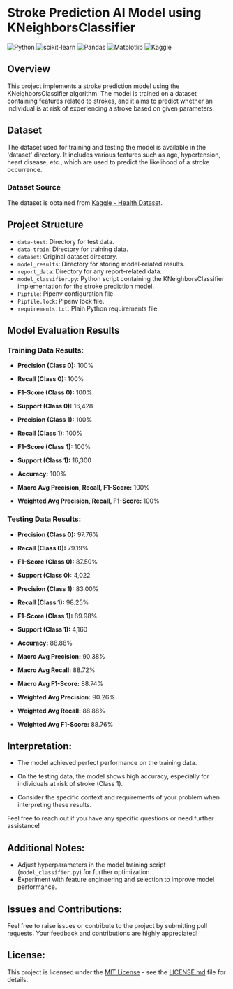 # Stroke Prediction AI Model using KNeighborsClassifier
![Python](https://img.shields.io/badge/python-3670A0?style=for-the-badge&logo=python&logoColor=ffdd54) ![scikit-learn](https://img.shields.io/badge/scikit--learn-%23F7931E.svg?style=for-the-badge&logo=scikit-learn&logoColor=white) ![Pandas](https://img.shields.io/badge/pandas-%23150458.svg?style=for-the-badge&logo=pandas&logoColor=white) ![Matplotlib](https://img.shields.io/badge/Matplotlib-%23ffffff.svg?style=for-the-badge&logo=Matplotlib&logoColor=black) ![Kaggle](https://img.shields.io/badge/Kaggle-035a7d?style=for-the-badge&logo=kaggle&logoColor=white)

## Overview

This project implements a stroke prediction model using the KNeighborsClassifier algorithm. The model is trained on a dataset containing features related to strokes, and it aims to predict whether an individual is at risk of experiencing a stroke based on given parameters.

## Dataset

The dataset used for training and testing the model is available in the 'dataset' directory. It includes various features such as age, hypertension, heart disease, etc., which are used to predict the likelihood of a stroke occurrence.

### Dataset Source

The dataset is obtained from [Kaggle - Health Dataset](https://www.kaggle.com/datasets/prosperchuks/health-dataset).

## Project Structure

- `data-test`: Directory for test data.
- `data-train`: Directory for training data.
- `dataset`: Original dataset directory.
- `model_results`: Directory for storing model-related results.
- `report_data`: Directory for any report-related data.
- `model_classifier.py`: Python script containing the KNeighborsClassifier implementation for the stroke prediction model.
- `Pipfile`: Pipenv configuration file.
- `Pipfile.lock`: Pipenv lock file.
- `requirements.txt`: Plain Python requirements file.

## Model Evaluation Results

### Training Data Results:

- **Precision (Class 0):** 100%
- **Recall (Class 0):** 100%
- **F1-Score (Class 0):** 100%
- **Support (Class 0):** 16,428

- **Precision (Class 1):** 100%
- **Recall (Class 1):** 100%
- **F1-Score (Class 1):** 100%
- **Support (Class 1):** 16,300

- **Accuracy:** 100%
- **Macro Avg Precision, Recall, F1-Score:** 100%
- **Weighted Avg Precision, Recall, F1-Score:** 100%

### Testing Data Results:

- **Precision (Class 0):** 97.76%
- **Recall (Class 0):** 79.19%
- **F1-Score (Class 0):** 87.50%
- **Support (Class 0):** 4,022

- **Precision (Class 1):** 83.00%
- **Recall (Class 1):** 98.25%
- **F1-Score (Class 1):** 89.98%
- **Support (Class 1):** 4,160

- **Accuracy:** 88.88%
- **Macro Avg Precision:** 90.38%
- **Macro Avg Recall:** 88.72%
- **Macro Avg F1-Score:** 88.74%

- **Weighted Avg Precision:** 90.26%
- **Weighted Avg Recall:** 88.88%
- **Weighted Avg F1-Score:** 88.76%

## Interpretation:

- The model achieved perfect performance on the training data.

- On the testing data, the model shows high accuracy, especially for individuals at risk of stroke (Class 1).

- Consider the specific context and requirements of your problem when interpreting these results.

Feel free to reach out if you have any specific questions or need further assistance!

## Additional Notes:

- Adjust hyperparameters in the model training script (`model_classifier.py`) for further optimization.
- Experiment with feature engineering and selection to improve model performance.

## Issues and Contributions:

Feel free to raise issues or contribute to the project by submitting pull requests. Your feedback and contributions are highly appreciated!

## License:

This project is licensed under the [MIT License](LICENSE.md) - see the [LICENSE.md](LICENSE.md) file for details.
